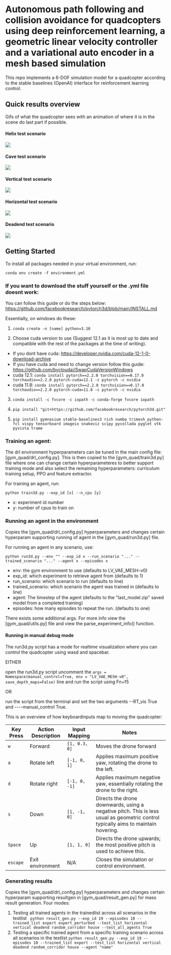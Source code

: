 # Autonomous path following and collision avoidance for quadcopters using deep reinforcement learning, a geometric linear velocity controller and a variational auto encoder in a mesh based simulation
This repo implements a 6-DOF simulation model for a quadcopter according to the stable baselines (OpenAI) interface for reinforcement learning control.


## Quick results overview
Gifs of what the quadcopter sees with an animation of where it is in the scene do last part if possible.

#### Helix test scenario
![](https://github.com/Jorgenlf/gym_quad/tree/main/media/Test_scenario_gifs_%26_webp\Helix\helix.gif)

#### Cave test scenario
![](https://github.com/Jorgenlf/gym_quad/tree/main/media/Test_scenario_gifs_%26_webp\Cave\Cave.gif)


#### Vertical test scenario
![](https://github.com/Jorgenlf/gym_quad/tree/main/media/Test_scenario_gifs_%26_webp\Vertical\vertical.gif)

#### Horizontal test scenario
![](https://github.com/Jorgenlf/gym_quad/tree/main/media/Test_scenario_gifs_%26_webp\Horizontal\horizontal.gif)

#### Deadend test scenario
![](https://github.com/Jorgenlf/gym_quad/tree/main/media/Test_scenario_gifs_%26_webp\Deadend\deadend.gif)


## Getting Started
To install all packages needed in your virtual environment, run:

```
conda env create -f environment.yml
```
### If you want to download the stuff yourself or the .yml file doesnt work:
You can follow this guide or do the steps below:
https://github.com/facebookresearch/pytorch3d/blob/main/INSTALL.md

Essentially, on windows do these:

1.  ``` conda create -n [name] python=3.10 ```

2. Choose cuda version to use (Suggest 12.1 as it is most up to date and compatible with the rest of the packages at the time of writing). 
- If you dont have cuda: https://developer.nvidia.com/cuda-12-1-0-download-archive 
- If you have cuda and need to change version follow this guide: https://github.com/bycloudai/SwapCudaVersionWindows   
- cuda 12.1: ``` conda install pytorch==2.2.0 torchvision==0.17.0 torchaudio==2.2.0 pytorch-cuda=12.1 -c pytorch -c nvidia ```
- cuda 11.8: ``` conda install pytorch==2.2.0 torchvision==0.17.0 torchaudio==2.2.0 pytorch-cuda=11.8 -c pytorch -c nvidia ```

3.  ``` conda install -c fvcore -c iopath -c conda-forge fvcore iopath ```

4.  ``` pip install "git+https://github.com/facebookresearch/pytorch3d.git" ``` 

5.  ```pip install gymnasium stable-baselines3 rich numba trimesh python-fcl vispy tensorboard imageio snakeviz scipy pycollada pyglet vtk pyvista trame```

### Training an agent:
The drl environment hyperparameters can be tuned in the main config file: [gym_quad/drl_config.py]. This is then copied to the [gym_quad/train3d.py] file where one can change certain hyperparameteres to better support training mode and also select the remaining hyperparameters: curriculum training setup, PPO and feature extractor.

For training an agent, run:

```
python train3d.py --exp_id [x] --n_cpu [y]
```

- x: experiment id number
- y: number of cpus to train on

### Running an agent in the environment
Copies the [gym_quad/drl_config.py] hyperparameters and changes certain hyperparam supporting running of agent in the [gym_quad/run3d.py] file.

For running an agent in any scenario, use:
```
python run3d.py --env "" --exp_id x --run_scenario "..." --trained_scenario "..." --agent x --episodes x 
```

- env: the gym environment to use (defaults to LV_VAE_MESH-v0)
- exp_id: which experiment to retrieve agent from (defaults to 1)
- run_scenario: which scenario to run (defaults to line)
- trained_scenario: which scenario the agent was trained in (defaults to line)
- agent: The timestep of the agent (defaults to the "last_model.zip" saved model from a completed training)
- episodes: how many episodes to repeat the run. (defaults to one)

There exists some additional args. For more info view the [gym_quad/utils.py] file and view the parse_experiment_info() function.

#### Running in manual debug mode
The run3d.py script has a mode for realtime visualization where you can control the quadcopter using wasd and spacebar. 

EITHER 

open the run3d.py script uncomment the 
    ```args = Namespace(manual_control=True, env = "LV_VAE_MESH-v0", save_depth_maps=False)``` 
line and run the script using Fn+f5 

OR

run the script from the terminal and set the two arguments --RT_vis True and ----manual_control True.

This is an overview of how keyboardinputs map to moving the quadcopter:

| Key Press | Action Description | Input Mapping | Notes |
|-----------|--------------------|---------------|-------|
| `w`       | Forward            | `[1, 0.3, 0]` | Moves the drone forward |
| `a`       | Rotate left        | `[-1, 0, 1]`  | Applies maximum positive yaw, rotating the drone to the left. |
| `d`       | Rotate right       | `[-1, 0, -1]` | Applies maximum negative yaw, essentially rotating the drone to the right. |
| `s`       | Down               | `[1, -1, 0]`  | Directs the drone downwards, using a negative pitch. This is less usual as geometric control typically aims to maintain hovering. |
| `Space`   | Up                 | `[1, 1, 0]`   | Directs the drone upwards; the most positive pitch is used to achieve this. |
| `escape`  | Exit environment   | N/A           | Closes the simulation or control environment. |

### Generating results 
Copies the [gym_quad/drl_config.py] hyperparameters and changes certain hyperparam supporting resultgen in [gym_quad/result_gen.py] for mass result generation. Four modes:

1. Testing all trained agents in the trainedlist across all scenarios in the testlist
    ``` python result_gen.py --exp_id 19 --episodes 10 --trained_list expert expert_perturbed --test_list horizontal vertical deadend random_corridor house --test_all_agents True```
2. Testing a specific trained agent from a specific training scenario across all scenarios in the testlist
    ```python result_gen.py --exp_id 19 --episodes 10 --trained_list expert --test_list horizontal vertical deadend random_corridor house --agent "name"```


